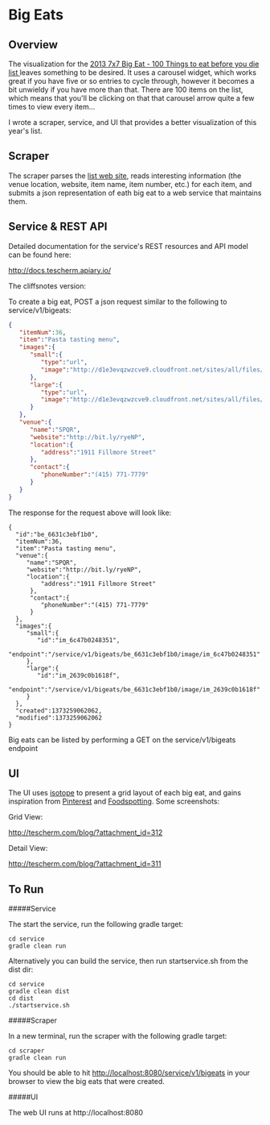 Big Eats 
================

Overview
-----------

The visualization for the [2013 7x7 Big Eat - 100 Things to eat before you die list ](http://www.7x7.com/big-eat-2013#/0) leaves something to be desired. It uses a carousel widget, which works great if you have five or so entries to cycle through, however it becomes a bit unwieldy if you have more than that. There are 100 items on the list, which means that you'll be clicking on that that carousel arrow quite a few times to view every item...

I wrote a scraper, service, and UI that provides a better visualization of this year's list. 

Scraper
-----------

The scraper parses the [list web site](http://www.7x7.com/big-eat-2013), reads interesting information (the venue location, website, item name, item number, etc.) for each item, and submits a json representation of eath big eat to a web service that maintains them.

Service & REST API
-----------

Detailed documentation for the service's REST resources and API model can be found here:

http://docs.tescherm.apiary.io/

The cliffsnotes version:

To create a big eat, POST a json request similar to the following to service/v1/bigeats:

```json
{
   "itemNum":36,
   "item":"Pasta tasting menu",
   "images":{
      "small":{
         "type":"url",
         "image":"http://d1e3evqzwzcve9.cloudfront.net/sites/all/files/imagecache/mobile_imagegallery_main/37pastaSPQR.jpg"
      },
      "large":{
         "type":"url",
         "image":"http://d1e3evqzwzcve9.cloudfront.net/sites/all/files/imagecache/blog_imagegallery_main/37pastaSPQR.jpg"
      }
   },
   "venue":{
      "name":"SPQR",
      "website":"http://bit.ly/ryeNP",
      "location":{
         "address":"1911 Fillmore Street"
      },
      "contact":{
         "phoneNumber":"(415) 771-7779"
      }
   }
}
```

The response for the request above will look like:

```
{
  "id":"be_6631c3ebf1b0",
  "itemNum":36,
  "item":"Pasta tasting menu",
  "venue":{
     "name":"SPQR",
     "website":"http://bit.ly/ryeNP",
     "location":{
         "address":"1911 Fillmore Street"
      },
      "contact":{
         "phoneNumber":"(415) 771-7779"
      }
  },
  "images":{
     "small":{
        "id":"im_6c47b0248351",
        "endpoint":"/service/v1/bigeats/be_6631c3ebf1b0/image/im_6c47b0248351"
     },
     "large":{
        "id":"im_2639c0b1618f",
        "endpoint":"/service/v1/bigeats/be_6631c3ebf1b0/image/im_2639c0b1618f"
     }
  },
  "created":1373259062062,
  "modified":1373259062062
}
```

Big eats can be listed by performing a GET on the service/v1/bigeats endpoint

UI
-----------

The UI uses [isotope](http://isotope.metafizzy.co/) to present a grid layout of each big eat, and gains inspiration from [Pinterest](http://pinterest.com) and [Foodspotting](http://www.foodspotting.com). Some screenshots:

Grid View:

http://tescherm.com/blog/?attachment_id=312

Detail View:

http://tescherm.com/blog/?attachment_id=311

To Run
-----------

#####Service

The start the service, run the following gradle target:

```
cd service
gradle clean run
```

Alternatively you can build the service, then run startservice.sh from the dist dir:
```
cd service
gradle clean dist
cd dist
./startservice.sh
```

#####Scraper

In a new terminal, run the scraper with the following gradle target:

```
cd scraper
gradle clean run
```

You should be able to hit [http://localhost:8080/service/v1/bigeats](http://localhost:8080/service/v1/bigeats) in your browser to view the big eats that were created.

#####UI

The web UI runs at http://localhost:8080
